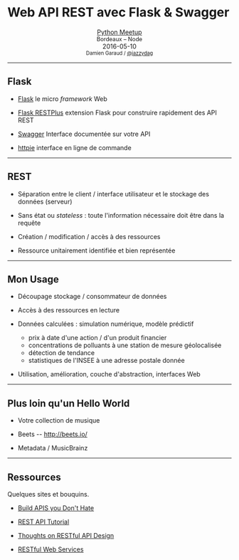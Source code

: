 # Web API REST avec Flask & Swagger

<center>
<u>Python Meetup</u>
</br>
<div style="font-size: 0.9em">Bordeaux &ndash; Node</div>
2016-05-10
</br>
<div style="font-size: 0.8em">Damien Garaud /
<a href="https://twitter.com/jazzydag">@jazzydag</a>
</div>
</center>

---

## Flask

* [Flask](http://flask.pocoo.org/) le micro *framework* Web

* [Flask RESTPlus](https://github.com/noirbizarre/flask-restplus) extension
  Flask pour construire rapidement des API REST

* [Swagger](http://swagger.io/) Interface documentée sur votre API

* [httpie](https://github.com/jkbrzt/httpie) interface en ligne de commande

---

## REST

* Séparation entre le client / interface utilisateur et le stockage des données (serveur)

* Sans état ou *stateless* : toute l'information nécessaire doit être dans la
  requête

* Création / modification / accès à des ressources

* Ressource unitairement identifiée et bien représentée

---

## Mon Usage

* Découpage stockage / consommateur de données

* Accès à des ressources en lecture

* Données calculées : simulation numérique, modèle prédictif
    - prix à date d'une action / d'un produit financier
    - concentrations de polluants à une station de mesure géolocalisée
    - détection de tendance
    - statistiques de l'INSEE à une adresse postale donnée

* Utilisation, amélioration, couche d'abstraction, interfaces Web

---

## Plus loin qu'un Hello World

* Votre collection de musique

* Beets -- http://beets.io/

* Metadata / MusicBrainz

---

## Ressources

Quelques sites et bouquins.

* [Build APIS you Don't Hate](https://leanpub.com/build-apis-you-wont-hate)

* [REST API Tutorial](http://www.restapitutorial.com/)

* [Thoughts on RESTful API Design](http://restful-api-design.readthedocs.org/en/latest/)

* [RESTful Web Services](http://shop.oreilly.com/product/9780596529260.do)
